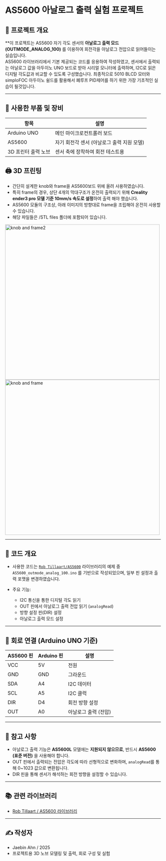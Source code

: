 # AS5600 아날로그 출력 실험 프로젝트

## 📌 프로젝트 개요

**이 프로젝트는 AS5600 자기 각도 센서의 **아날로그 출력 모드(OUTMODE_ANALOG_100)** 를 이용하여 회전각을 아날로그 전압으로 읽어들이는 실습입니다.  
AS5600 라이브러리에서 기본 제공되는 코드를 응용하여 작성하였고, 센서에서 출력되는 아날로그 값을 아두이노 UNO 보드로 받아 시리얼 모니터에 출력하며, I2C로 읽은 디지털 각도값과 비교할 수 있도록 구성했습니다.
최종적으로 5010 BLCD 모터와 simploFOC 아두이노 쉴드를 활용해서 폐루프 PID제어를 하기 위한 가장 기초적인 실습이 될것입니다.

---

## 🔧 사용한 부품 및 장비

| 항목 | 설명 |
|------|------|
| Arduino UNO | 메인 마이크로컨트롤러 보드 |
| AS5600 | 자기 회전각 센서 (아날로그 출력 지원 모델) |
| 3D 프린터 출력 노브 | 센서 축에 장착하여 회전 테스트용 |

## 🖨️ 3D 프린팅
- 간단히 설계한 knob와 frame을 AS5600보드 위에 올려 사용하였습니다.
- 특히 frame의 경우, 상단 4개의 막대구조가 온전히 출력되기 위해 **Creality ender3 pro 모델 기준 10mm/s 속도로 설정**하여 출력 해야 했습니다.
- AS5600 모듈의 구조상, 아래 이미지의 방향대로 frame을 조립해야 온전히 사용할 수 있습니다.
- 해당 파일들은 /STL files 폴더에 포함되어 있습니다.

<img width="500" alt="knob and frame2" src="https://github.com/user-attachments/assets/84f04b14-d0b2-4f64-9444-f1211907799b" /> 
<img width="500" alt="knob and frame" src="https://github.com/user-attachments/assets/77b0af62-828c-450d-bcbc-55836e7a4b0a" />


---

## 📁 코드 개요

- 사용한 코드는 [`Rob Tillaart/AS5600`](https://github.com/RobTillaart/AS5600) 라이브러리의 예제 중  
  `AS5600_outmode_analog_100.ino` 를 기반으로 작성되었으며, 일부 핀 설정과 출력 포맷을 변경하였습니다.

- 주요 기능:
  - I2C 통신을 통한 디지털 각도 읽기
  - OUT 핀에서 아날로그 출력 전압 읽기 (`analogRead`)
  - 방향 설정 핀(DIR) 설정
  - 아날로그 출력 모드 설정

---

## 🔌 회로 연결 (Arduino UNO 기준)

| AS5600 핀 | Arduino 핀 | 설명 |
|-----------|-------------|------|
| VCC       | 5V          | 전원 |
| GND       | GND         | 그라운드 |
| SDA       | A4          | I2C 데이터 |
| SCL       | A5          | I2C 클럭 |
| DIR       | D4          | 회전 방향 설정 |
| OUT       | A0          | 아날로그 출력 (전압) |

---

## 📝 참고 사항

- 아날로그 출력 기능은 **AS5600L** 모델에는 **지원되지 않으므로**, 반드시 **AS5600 (표준 버전)** 을 사용해야 합니다.
- OUT 핀에서 출력되는 전압은 각도에 따라 선형적으로 변화하며, `analogRead`를 통해 0~1023 값으로 변환됩니다.
- DIR 핀을 통해 센서가 해석하는 회전 방향을 설정할 수 있습니다.

---

## 📚 관련 라이브러리

- [Rob Tillaart / AS5600 라이브러리](https://github.com/RobTillaart/AS5600)

---

## ✍️ 작성자

- Jaebin Ahn / 2025  
- 프로젝트용 3D 노브 모델링 및 출력, 회로 구성 및 실험
